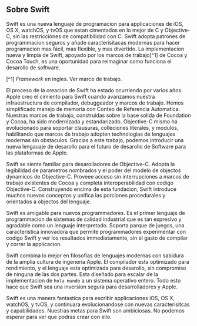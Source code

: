 ## Sobre Swift

Swift es una nueva lenguaje de programacion para applicaciones de iOS, OS X, watchOS, y tvOS que estan cimentados en lo mejor de C y Objective-C, sin las restricciones de compatibilidad con C. Swift adopta patrones de programmacion seguros y añade caracterisitacas modernas para hacer programacion mas fácil, mas flexible, y mas divertido. La implementacion nueva y limpia de Swift, apoyado por los marcos de trabajo[^1] de Cocoa y Cocoa Touch, es una oportunidad para reimaginar como funciona el desarollo de software.

[^1] *Framework* en ingles. Ver marco de trabajo.

El proceso de la creacion de Swift ha estado ocurriendo por varios años. Apple creo el cimiento para Swift cuando avanzamos nuestra infraestructura de compilador, debuggeador y marcos de trabajo. Hemos simplificado manejo de memoria con Conteo de Referencia Automatica. Nuestras marcos de trabajo, construidas sobre la base solida de Foundation y Cocoa, ha sido modernizada y estandarizado. Objective-C mismo ha evolucionado para soportar clausuras, colleciones literales, y modulos, habilitando que marcos de trabajo adopten technologias de lenguajes modernas sin obstaculos. Gracias a este trabajo, podemos introducir una nueva lengauaje de desarollo para el futuro de desarollo de Software para las plataformas de Apple.

Swift se siente familiar para desarolladores de Objective-C. Adopta la legibilidad de parametros nombrados y el poder del modelo de objectos dynamicos de Objective-C. Proveee acceso sin interrupciones a marcos de trabajo existentes de Cocoa y completa interoperabilidad con codigo Objective-C. Construyendo encima de esta fundacion, Swift introduce muchos nuevos conceptos y unifica las porciones procedurales y orientados a objectos del lenguaje.

Swift es amigable para nuevos programmadores. Es el primer lenguaje de programmacion de sistemas de calidad industrial que es tan expresivo y agradable como un lenguaje interpretado. Soporta parque de juegos, una caracteristica innovadora que permite programmadores experimentar con codigo Swift y ver los resultados immediatamente, sin el gasto de compilar y correr la applicacion.

Swift combina lo mejor en filosofias de lenguajes modernas con sabidura de la amplia cultura de ingeneria Apple. El compilador esta optimizado para rendimiento, y el lenguaje esta optimizada para desarollo, sin compromiso de ninguna de las dos partes. Esta diseñado para escalar de la implementacion de `hola mundo` a un sistema operativo entero. Todo esto hace que Swift sea una inversion segura para desarrolladores y Apple.

Swift es una manera fantastica para escribir applicaciones iOS, OS X, watchOS, y tvOS, y continuara evolucionandose con nuevas caracterisitcas y capabilidades. Nuestras metas para Swift son ambiciosas. No podemos esperar para ver que podras crear con ello.